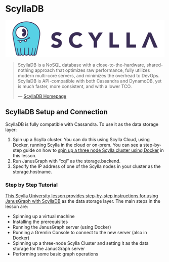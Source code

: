 # ScyllaDB

![](scylladb.svg)

> ScyllaDB is a NoSQL database with a close-to-the-hardware, shared-nothing approach that optimizes raw performance, fully utilizes modern multi-core servers, and minimizes the overhead to DevOps. ScyllaDB is API-compatible with both Cassandra and DynamoDB, yet is much faster, more consistent, and with a lower TCO.
>
> —  [ScyllaDB
> Homepage](https://www.scylladb.com/)

## ScyllaDB Setup and Connection

ScyllaDB is fully compatible with Cassandra. To use it as the data storage layer:

1. Spin up a Scylla cluster. You can do this using Scylla Cloud, using Docker, running Scylla in the cloud or on-prem. You can see a step-by-step guide on how to [spin up a three node Scylla cluster using Docker](https://university.scylladb.com/courses/scylla-essentials-overview/lessons/high-availability/topic/consistency-level-demo-part-1/) in this lesson.
2. Run JanusGraph with “cql” as the storage.backend. 
3. Specify the IP address of one of the Scylla nodes in your cluster as the storage.hostname.


### Step by Step Tutorial

[This Scylla University lesson provides step-by-step instructions for using JanusGraph with ScyllaDB](https://university.scylladb.com/courses/the-mutant-monitoring-system-training-course/lessons/a-graph-data-system-powered-by-scylladb-and-janusgraph/) as the data storage layer. The main steps in the lesson are:

- Spinning up a virtual machine 
- Installing the prerequisites
- Running the JanusGraph server (using Docker)
- Running a Gremlin Console to connect to the new server (also in Docker)
- Spinning up a three-node Scylla Cluster and setting it as the data storage for the JanusGraph server
- Performing some basic graph operations


